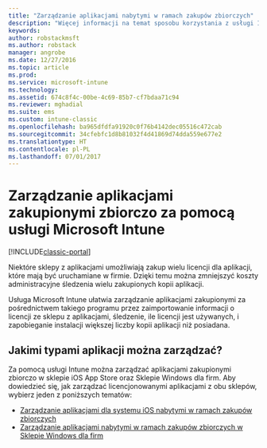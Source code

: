 ```yaml
---
title: "Zarządzanie aplikacjami nabytymi w ramach zakupów zbiorczych"
description: "Więcej informacji na temat sposobu korzystania z usługi Intune do zarządzania aplikacjami zakupionymi zbiorczo w sklepie z aplikacjami."
keywords: 
author: robstackmsft
ms.author: robstack
manager: angrobe
ms.date: 12/27/2016
ms.topic: article
ms.prod: 
ms.service: microsoft-intune
ms.technology: 
ms.assetid: 674c8f4c-00be-4c69-85b7-cf7bdaa71c94
ms.reviewer: mghadial
ms.suite: ems
ms.custom: intune-classic
ms.openlocfilehash: ba965dfdfa91920c0f76b4142dec05516c472cab
ms.sourcegitcommit: 34cfebfc1d8b81032f4d41869d74dda559e677e2
ms.translationtype: HT
ms.contentlocale: pl-PL
ms.lasthandoff: 07/01/2017
---
```

# <a name="manage-volume-purchased-apps-using-microsoft-intune"></a>Zarządzanie aplikacjami zakupionymi zbiorczo za pomocą usługi Microsoft Intune

[!INCLUDE[classic-portal](../includes/classic-portal.md)]

Niektóre sklepy z aplikacjami umożliwiają zakup wielu licencji dla aplikacji, które mają być uruchamiane w firmie. Dzięki temu można zmniejszyć koszty administracyjne śledzenia wielu zakupionych kopii aplikacji.

Usługa Microsoft Intune ułatwia zarządzanie aplikacjami zakupionymi za pośrednictwem takiego programu przez zaimportowanie informacji o licencji ze sklepu z aplikacjami, śledzenie, ile licencji jest używanych, i zapobieganie instalacji większej liczby kopii aplikacji niż posiadana.

## <a name="which-types-of-apps-can-you-manage"></a>Jakimi typami aplikacji można zarządzać?

Za pomocą usługi Intune można zarządzać aplikacjami zakupionymi zbiorczo w sklepie iOS App Store oraz Sklepie Windows dla firm.
Aby dowiedzieć się, jak zarządzać licencjonowanymi aplikacjami z obu sklepów, wybierz jeden z poniższych tematów:

- [Zarządzanie aplikacjami dla systemu iOS nabytymi w ramach zakupów zbiorczych](manage-ios-apps-you-purchased-through-a-volume-purchase-program-with-microsoft-intune.md)
- [Zarządzanie aplikacjami nabytymi w ramach zakupów zbiorczych w Sklepie Windows dla firm](manage-apps-you-purchased-from-the-windows-store-for-business-with-microsoft-intune.md)
